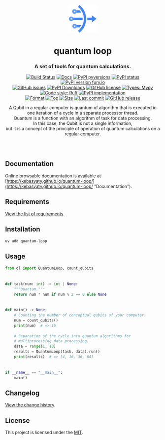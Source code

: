 <div align="center">
  <p align="center">
    <a href="https://github.com/kebasyaty/quantum-loop">
      <img
        height="90"
        alt="Logo"
        src="https://raw.githubusercontent.com/kebasyaty/quantum-loop/main/assets/logo.svg">
    </a>
  </p>
  <p>
    <h1>quantum loop</h1>
    <h3>A set of tools for quantum calculations.</h3>
    <p align="center">
      <a href="https://github.com/kebasyaty/quantum-loop/actions/workflows/test.yml" alt="Build Status"><img src="https://github.com/kebasyaty/quantum-loop/actions/workflows/test.yml/badge.svg" alt="Build Status"></a>
      <a href="https://kebasyaty.github.io/quantum-loop/" alt="Docs"><img src="https://img.shields.io/badge/docs-available-brightgreen.svg" alt="Docs"></a>
      <a href="https://pypi.python.org/pypi/quantum-loop/" alt="PyPI pyversions"><img src="https://img.shields.io/pypi/pyversions/quantum-loop.svg" alt="PyPI pyversions"></a>
      <a href="https://pypi.python.org/pypi/quantum-loop/" alt="PyPI status"><img src="https://img.shields.io/pypi/status/quantum-loop.svg" alt="PyPI status"></a>
      <a href="https://pypi.python.org/pypi/quantum-loop/" alt="PyPI version fury.io"><img src="https://badge.fury.io/py/quantum-loop.svg" alt="PyPI version fury.io"></a>
      <br>
      <a href="https://github.com/kebasyaty/quantum-loop/issues"><img src="https://img.shields.io/github/issues/kebasyaty/quantum-loop.svg" alt="GitHub issues"></a>
      <a href="https://pepy.tech/projects/quantum-loop"><img src="https://static.pepy.tech/badge/quantum-loop" alt="PyPI Downloads"></a>
      <a href="https://github.com/kebasyaty/quantum-loop/blob/main/LICENSE" alt="GitHub license"><img src="https://img.shields.io/github/license/kebasyaty/quantum-loop" alt="GitHub license"></a>
      <a href="https://mypy-lang.org/" alt="Types: Mypy"><img src="https://img.shields.io/badge/types-Mypy-202235.svg?color=0c7ebf" alt="Types: Mypy"></a>
      <a href="https://docs.astral.sh/ruff/" alt="Code style: Ruff"><img src="https://img.shields.io/badge/code%20style-Ruff-FDD835.svg" alt="Code style: Ruff"></a>
      <a href="https://github.com/kebasyaty/quantum-loop" alt="PyPI implementation"><img src="https://img.shields.io/pypi/implementation/quantum-loop" alt="PyPI implementation"></a>
      <br>
      <a href="https://pypi.org/project/quantum-loop"><img src="https://img.shields.io/pypi/format/quantum-loop" alt="Format"></a>
      <a href="https://github.com/kebasyaty/quantum-loop"><img src="https://img.shields.io/github/languages/top/kebasyaty/quantum-loop" alt="Top"></a>
      <a href="https://github.com/kebasyaty/quantum-loop"><img src="https://img.shields.io/github/repo-size/kebasyaty/quantum-loop" alt="Size"></a>
      <a href="https://github.com/kebasyaty/quantum-loop"><img src="https://img.shields.io/github/last-commit/kebasyaty/quantum-loop/main" alt="Last commit"></a>
      <a href="https://github.com/kebasyaty/quantum-loop/releases/" alt="GitHub release"><img src="https://img.shields.io/github/release/kebasyaty/quantum-loop" alt="GitHub release"></a>
    </p>
    <p align="center">
      A Qubit in a regular computer is quantum of algorithm that is executed in
      <br>
      one iteration of a cycle in a separate processor thread.
      <br>
      Quantum is a function with an algorithm of task for data processing.
      <br>
      In this case, the Qubit is not a single information,
      <br>
      but it is a concept of the principle of operation of quantum calculations on a regular computer.
    </p>
  </p>
</div>

##

<br>

## Documentation

Online browsable documentation is available at [https://kebasyaty.github.io/quantum-loop/](https://kebasyaty.github.io/quantum-loop/ "Documentation").

## Requirements

[View the list of requirements](https://github.com/kebasyaty/quantum-loop/blob/v0/REQUIREMENTS.md "Requirements").

## Installation

```shell
uv add quantum-loop
```

## Usage

```python
from ql import QuantumLoop, count_qubits


def task(num: int) -> int | None:
    """Quantum."""
    return num * num if num % 2 == 0 else None


def main() -> None:
    # Counting the number of conceptual qubits of your computer.
    num = count_qubits()
    print(num)  # => 16

    # Separation of the cycle into quantum algorithms for
    # multiprocessing data processing.
    data = range(1, 10)
    results = QuantumLoop(task, data).run()
    print(results)  # => [4, 16, 36, 64]


if __name__ == "__main__":
    main()
```

## Changelog

[View the change history](https://github.com/kebasyaty/quantum-loop/blob/v0/CHANGELOG.md "Changelog").

## License

This project is licensed under the [MIT](https://github.com/kebasyaty/quantum-loop/blob/main/LICENSE "MIT").
